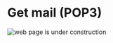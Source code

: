# Get mail (POP3)

![web page is under construction](https://docimages.blob.core.chinacloudapi.cn/images/commingsoon20210514.jpg)
